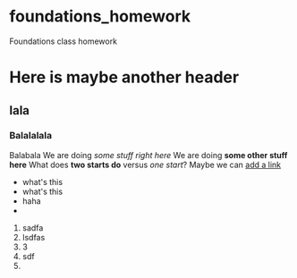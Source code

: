 # foundations_homework
Foundations class homework
# Here is maybe another header
## lala
### Balalalala
Balabala
We are doing *some stuff right here*
We are doing **some other stuff here**
What does **two starts do** versus *one start*?
Maybe we can [add a link](http://google.com)
* what's this
* what's this
* haha
* 
1. sadfa
2. lsdfas
3. 3
4. sdf
5. 

